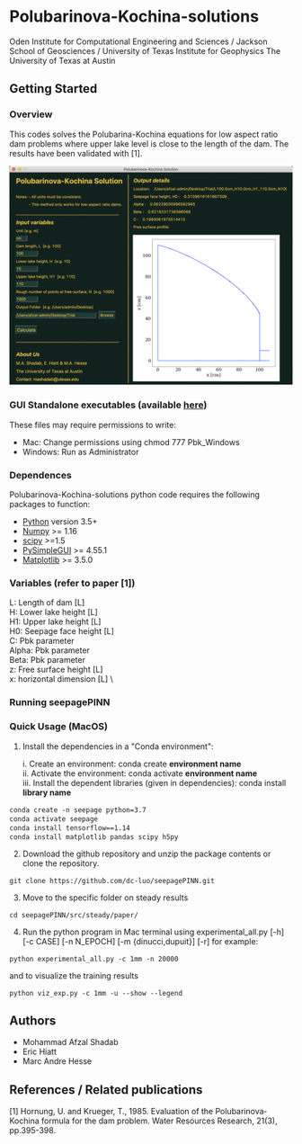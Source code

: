 # Polubarinova-Kochina-solutions
Oden Institute for Computational Engineering and Sciences / Jackson School of Geosciences / University of Texas Institute for Geophysics
The University of Texas at Austin


## Getting Started

### Overview

This codes solves the Polubarina-Kochina equations for low aspect ratio dam problems where upper lake level is close to the length of the dam. The results have been validated with [1].

![cover](/cover/cover.png?raw=true)

### GUI Standalone executables (available [here](https://drive.google.com/drive/u/0/folders/184aby8uWy1ZTMGidqhQwq9rfznjocVY1))
These files may require permissions to write:
- Mac: Change permissions using chmod 777 Pbk_Windows
- Windows: Run as Administrator

### Dependences

Polubarinova-Kochina-solutions python code requires the following packages to function:
- [Python](https://www.python.org/) version 3.5+
- [Numpy](http://www.numpy.org/) >= 1.16
- [scipy](https://www.scipy.org/) >=1.5
- [PySimpleGUI](https://pypi.org/project/PySimpleGUI/) >= 4.55.1
- [Matplotlib](https://matplotlib.org/) >= 3.5.0


### Variables (refer to paper [1])
L: Length of dam [L] \
H: Lower lake height [L] \
H1: Upper lake height [L]\
H0: Seepage face height [L]\
C: Pbk parameter \
Alpha: Pbk parameter \
Beta:  Pbk parameter \
z: Free surface height [L] \
x: horizontal dimension [L] \

### Running seepagePINN


### Quick Usage (MacOS)


1. Install the dependencies in a "Conda environment":

    i. Create an environment: conda create **environment name**\
    ii. Activate the environment: conda activate **environment name**\
    iii. Install the dependent libraries (given in dependencies): conda install **library name**
```
conda create -n seepage python=3.7
conda activate seepage 
conda install tensorflow==1.14
conda install matplotlib pandas scipy h5py
```
<!--
```
conda create -n seepage -c uvilla -c conda-forge fenics==2019.1.0 matplotlib scipy jupyter python=3.7
conda activate seepage
conda install -c conda-forge tensorflow==1.13.2
conda install -c conda-forge numpy=1.16.6 -y
conda install -c conda-forge pandas -y
conda install -c anaconda scipy=1.5.3 -y
conda install -c anaconda h5py=3.3.0 -y
```
-->
2. Download the github repository and unzip the package contents or clone the repository.
```
git clone https://github.com/dc-luo/seepagePINN.git
```
3. Move to the specific folder on steady results
```
cd seepagePINN/src/steady/paper/
```
4. Run the python program in Mac terminal using experimental_all.py [-h] [-c CASE] [-n N_EPOCH] [-m {dinucci,dupuit}] [-r]
for example:
```
python experimental_all.py -c 1mm -n 20000
```
and to visualize the training results
```
python viz_exp.py -c 1mm -u --show --legend
```
## Authors
- Mohammad Afzal Shadab
- Eric Hiatt
- Marc Andre Hesse

<!--- Cite the code: [![DOI](https://zenodo.org/badge/373661080.svg)](https://zenodo.org/badge/latestdoi/373661080) -->


## References / Related publications
[1] Hornung, U. and Krueger, T., 1985. Evaluation of the Polubarinova‐Kochina formula for the dam problem. Water Resources Research, 21(3), pp.395-398.
